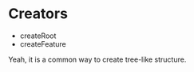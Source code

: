 # Creators



* createRoot
* createFeature

Yeah, it is a common way to create tree-like structure.

